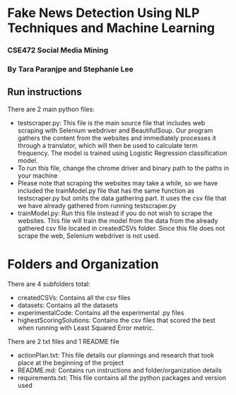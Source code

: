 # Fake News Detection Using NLP Techniques and Machine Learning
### CSE472 Social Media Mining
### By Tara Paranjpe and Stephanie Lee

## Run instructions
There are 2 main python files:
* testscraper.py: This file is the  main source file that includes web scraping with Selenium webdriver and BeautifulSoup. Our program gathers the content from the websites and immediately processes it through a translator, which will then be used to calculate term frequency. The model is trained using Logistic Regression classification model.
 * To run this file, change the chrome driver and binary path to the paths in your machine
 * Please note that scraping the websites may take a while, so we have included the trainModel.py file that has the same function as testscraper.py but omits the data gathering part. It uses the csv file that we have already gathered from running testscraper.py
* trainModel.py: Run this file instead if you do not wish to scrape the websites. This file will train the model from the data from the already gathered csv file located in createdCSVs folder. Since this file does not scrape the web, Selenium webdriver is not used.

# Folders and Organization
There are 4 subfolders total:
* createdCSVs: Contains all the csv files
* datasets: Contains all the datasets
* experimentalCode: Contains all the experimental .py files
* highestScoringSolutions: Contains the csv files that scored the best when running with Least Squared Error metric.

There are 2 txt files and 1 README file
* actionPlan.txt: This file details our plannings and research that took place at the beginning of the project
* README.md: Contains run instructions and folder/organization details
* requirements.txt: This file contains all the python packages and version used

